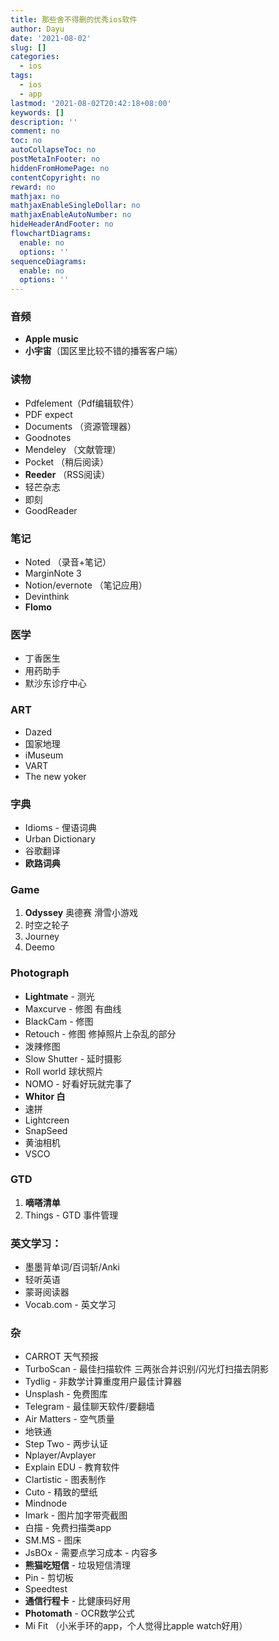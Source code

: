 ```yaml
---
title: 那些舍不得删的优秀ios软件
author: Dayu
date: '2021-08-02'
slug: []
categories:
  - ios
tags:
  - ios
  - app
lastmod: '2021-08-02T20:42:18+08:00'
keywords: []
description: ''
comment: no
toc: no
autoCollapseToc: no
postMetaInFooter: no
hiddenFromHomePage: no
contentCopyright: no
reward: no
mathjax: no
mathjaxEnableSingleDollar: no
mathjaxEnableAutoNumber: no
hideHeaderAndFooter: no
flowchartDiagrams:
  enable: no
  options: ''
sequenceDiagrams:
  enable: no
  options: ''
---
```


### 音频
- **Apple music**
- **小宇宙**（国区里比较不错的播客客户端）

### 读物
- Pdfelement（Pdf编辑软件）
- PDF expect
- Documents （资源管理器）
- Goodnotes
- Mendeley （文献管理）
- Pocket （稍后阅读）
- **Reeder** （RSS阅读）
- 轻芒杂志
- 即刻
- GoodReader

### 笔记
- Noted （录音+笔记）
- MarginNote 3
- Notion/evernote （笔记应用）
- Devinthink
- **Flomo**

### 医学
- 丁香医生
- 用药助手
- 默沙东诊疗中心

### ART
- Dazed
- 国家地理
- iMuseum
- VART
- The new yoker

### 字典
- Idioms - 俚语词典
- Urban Dictionary
- 谷歌翻译
- **欧路词典**

### Game
1. **Odyssey** 奥德赛 滑雪小游戏
2. 时空之轮子
3. Journey
4. Deemo

### Photograph
- **Lightmate** - 测光
- Maxcurve - 修图 有曲线
- BlackCam - 修图
- Retouch - 修图 修掉照片上杂乱的部分
- 泼辣修图
- Slow Shutter - 延时摄影	
- Roll world 球状照片
- NOMO - 好看好玩就完事了
- **Whitor 白**
- 速拼
- Lightcreen
- SnapSeed
- 黄油相机
- VSCO

### GTD
1. **嘀嗒清单**
2. Things - GTD 事件管理

### 英文学习：
- 墨墨背单词/百词斩/Anki
- 轻听英语
- 蒙哥阅读器
- Vocab.com - 英文学习


### 杂
- CARROT 天气预报
- TurboScan - 最佳扫描软件 三两张合并识别/闪光灯扫描去阴影
- Tydlig - 非数学计算重度用户最佳计算器
- Unsplash - 免费图库
- Telegram - 最佳聊天软件/要翻墙
- Air Matters - 空气质量
- 地铁通 
- Step Two - 两步认证
- Nplayer/Avplayer
- Explain EDU - 教育软件
- Clartistic - 图表制作
- Cuto - 精致的壁纸
- Mindnode
- Imark - 图片加字带壳截图
- 白描 - 免费扫描类app
- SM.MS - 图床
- JsBOx - 需要点学习成本 - 内容多
- **熊猫吃短信** - 垃圾短信清理
- Pin - 剪切板
- Speedtest
- **通信行程卡** - 比健康码好用
- **Photomath** - OCR数学公式
- Mi Fit （小米手环的app，个人觉得比apple watch好用）

